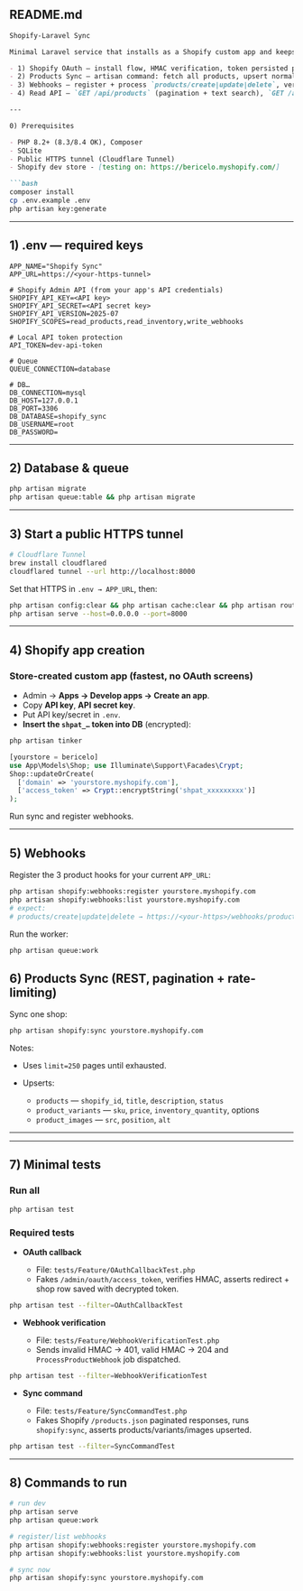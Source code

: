 ## README.md


````md
Shopify-Laravel Sync

Minimal Laravel service that installs as a Shopify custom app and keeps local products in sync.

- 1) Shopify OAuth — install flow, HMAC verification, token persisted per shop.
- 2) Products Sync — artisan command: fetch all products, upsert normalized schema (title, description, variants, prices, inventory, images) with pagination + rate-limit handling.
- 3) Webhooks — register + process `products/create|update|delete`, verify signatures, queue worker executes processing.
- 4) Read API — `GET /api/products` (pagination + text search), `GET /api/products/{id}` (variants & images), Bearer token auth.

---

0) Prerequisites

- PHP 8.2+ (8.3/8.4 OK), Composer
- SQLite
- Public HTTPS tunnel (Cloudflare Tunnel)
- Shopify dev store - [testing on: https://bericelo.myshopify.com/]

```bash
composer install
cp .env.example .env
php artisan key:generate
````

---

## 1) .env — required keys

```env
APP_NAME="Shopify Sync"
APP_URL=https://<your-https-tunnel>

# Shopify Admin API (from your app's API credentials)
SHOPIFY_API_KEY=<API key> 
SHOPIFY_API_SECRET=<API secret key>
SHOPIFY_API_VERSION=2025-07
SHOPIFY_SCOPES=read_products,read_inventory,write_webhooks

# Local API token protection
API_TOKEN=dev-api-token

# Queue
QUEUE_CONNECTION=database

# DB…
DB_CONNECTION=mysql
DB_HOST=127.0.0.1
DB_PORT=3306
DB_DATABASE=shopify_sync
DB_USERNAME=root
DB_PASSWORD=
```

---

## 2) Database & queue

```bash
php artisan migrate
php artisan queue:table && php artisan migrate
```

---

## 3) Start a public HTTPS tunnel

```bash
# Cloudflare Tunnel
brew install cloudflared
cloudflared tunnel --url http://localhost:8000
```

Set that HTTPS in `.env → APP_URL`, then:

```bash
php artisan config:clear && php artisan cache:clear && php artisan route:clear
php artisan serve --host=0.0.0.0 --port=8000
```

---

## 4) Shopify app creation

### Store-created custom app (fastest, no OAuth screens)

* Admin → **Apps → Develop apps → Create an app**.
* Copy **API key**, **API secret key**.
* Put API key/secret in `.env`.
* **Insert the `shpat_…` token into DB** (encrypted):

```bash
php artisan tinker
```

```php
[yourstore = bericelo]
use App\Models\Shop; use Illuminate\Support\Facades\Crypt;
Shop::updateOrCreate(
  ['domain' => 'yourstore.myshopify.com'],
  ['access_token' => Crypt::encryptString('shpat_xxxxxxxxx')]
);
```

Run sync and register webhooks.

---

## 5) Webhooks

Register the 3 product hooks for your current `APP_URL`:

```bash
php artisan shopify:webhooks:register yourstore.myshopify.com
php artisan shopify:webhooks:list yourstore.myshopify.com
# expect:
# products/create|update|delete → https://<your-https>/webhooks/products/<topic>
```

Run the worker:

```bash
php artisan queue:work
```

## 6) Products Sync (REST, pagination + rate-limiting)

Sync one shop:

```bash
php artisan shopify:sync yourstore.myshopify.com
```

Notes:

* Uses `limit=250` pages until exhausted.
* Upserts:

    * `products` — `shopify_id`, `title`, `description`, `status`
    * `product_variants` — `sku`, `price`, `inventory_quantity`, options
    * `product_images` — `src`, `position`, `alt`

---

---

## 7) Minimal tests

### Run all

```bash
php artisan test
```

### Required tests

* **OAuth callback**

    * File: `tests/Feature/OAuthCallbackTest.php`
    * Fakes `/admin/oauth/access_token`, verifies HMAC, asserts redirect + shop row saved with decrypted token.

```bash
php artisan test --filter=OAuthCallbackTest
```

* **Webhook verification**

    * File: `tests/Feature/WebhookVerificationTest.php`
    * Sends invalid HMAC → 401, valid HMAC → 204 and `ProcessProductWebhook` job dispatched.

```bash
php artisan test --filter=WebhookVerificationTest
```

* **Sync command**

    * File: `tests/Feature/SyncCommandTest.php`
    * Fakes Shopify `/products.json` paginated responses, runs `shopify:sync`, asserts products/variants/images upserted.

```bash
php artisan test --filter=SyncCommandTest
```
---


## 8) Commands to run

```bash
# run dev
php artisan serve
php artisan queue:work

# register/list webhooks
php artisan shopify:webhooks:register yourstore.myshopify.com
php artisan shopify:webhooks:list yourstore.myshopify.com

# sync now
php artisan shopify:sync yourstore.myshopify.com
```